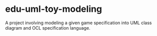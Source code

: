# edu-uml-toy-modeling
A project involving modeling a given game specification into UML class diagram and OCL specification language.
